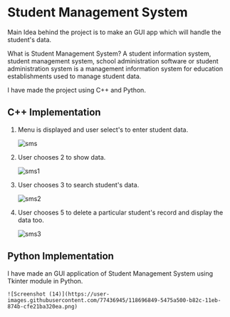 # Student Management System

Main Idea behind the project is to make an GUI app which will handle the student's data.

What is Student Management System?
A student information system, student management system, school administration software or student administration system is a management information system for education establishments used to manage student data.

I have made the project using C++ and Python.

## C++ Implementation

1. Menu is displayed and user select's to enter student data.

    ![sms](https://user-images.githubusercontent.com/77436945/118696830-517ab480-b82c-11eb-84d3-7eec4f422bbc.PNG)

2. User chooses 2 to show data.

    ![sms1](https://user-images.githubusercontent.com/77436945/118696827-50e21e00-b82c-11eb-9711-11a581e776e1.PNG)

3. User chooses 3 to search student's data. 

    ![sms2](https://user-images.githubusercontent.com/77436945/118696821-4fb0f100-b82c-11eb-81da-fe1e6ef49b5f.PNG)

4. User chooses 5 to delete a particular student's record and display the data too.

    ![sms3](https://user-images.githubusercontent.com/77436945/118696838-52abe180-b82c-11eb-9450-2ea7bb4d9c41.PNG)

## Python Implementation

I have made an GUI application of Student Management System using Tkinter module in Python.

    ![Screenshot (14)](https://user-images.githubusercontent.com/77436945/118696849-5475a500-b82c-11eb-874b-cfe21ba320ea.png)
